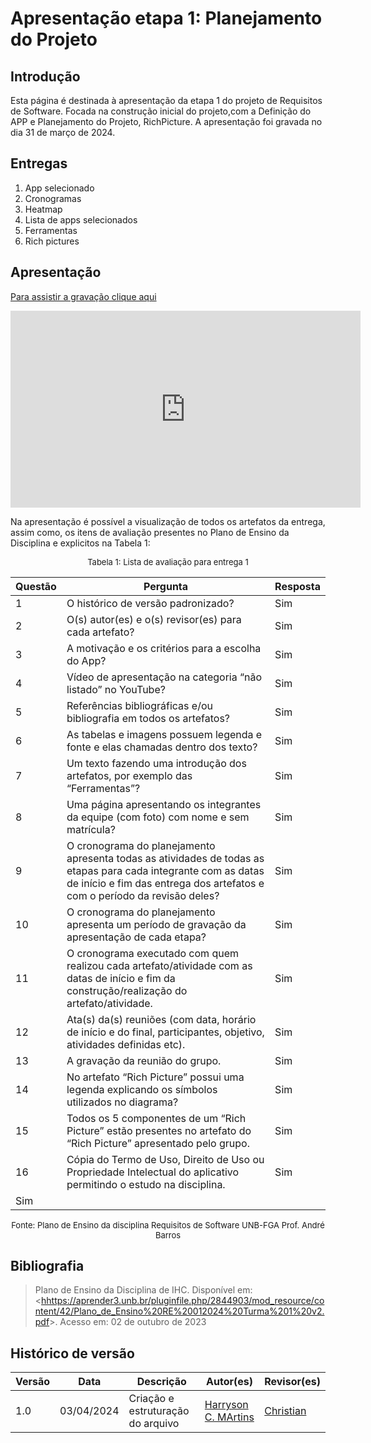 # Apresentação etapa 1: Planejamento do Projeto



## Introdução

Esta página é destinada à apresentação da etapa 1 do projeto de Requisitos de Software. Focada na construção inicial do projeto,com a Definição do APP e Planejamento do Projeto, RichPicture. A apresentação foi gravada no dia 31 de março de 2024.



## Entregas

1. App selecionado
2. Cronogramas 
3. Heatmap
4. Lista de apps selecionados
5. Ferramentas 
6. Rich pictures



## Apresentação

[Para assistir a gravação clique aqui](https://youtu.be/ZBQkWCX2v4A)

<center>

<iframe width="560" height="315" src="https://www.youtube.com/embed/ZBQkWCX2v4A?si=gFCOR9ZEDTEEttjn" title="YouTube video player" frameborder="0" allow="accelerometer; autoplay; clipboard-write; encrypted-media; gyroscope; picture-in-picture; web-share" referrerpolicy="strict-origin-when-cross-origin" allowfullscreen></iframe>

</center>

Na apresentação é possível a visualização de todos os artefatos da entrega, assim como, os itens de avaliação presentes no Plano de Ensino da Disciplina e explicitos na Tabela 1:

<center>

<font size="2"><p style="text-align: center">Tabela 1: Lista de avaliação para entrega 1</p></font>

| Questão | Pergunta | Resposta |
|---------|----------|----------|
| 1       | O histórico de versão padronizado? | Sim |
| 2       | O(s) autor(es) e o(s) revisor(es) para cada artefato? | Sim |
| 3       | A motivação e os critérios para a escolha do App? | Sim |
| 4       | Vídeo de apresentação na categoria “não listado” no YouTube? | Sim |
| 5       | Referências bibliográficas e/ou bibliografia em todos os artefatos? | Sim |
| 6       | As tabelas e imagens possuem legenda e fonte e elas chamadas dentro dos texto? | Sim |
| 7       | Um texto fazendo uma introdução dos artefatos, por exemplo das “Ferramentas”? | Sim |
| 8       | Uma página apresentando os integrantes da equipe (com foto) com nome e sem matrícula? | Sim |
| 9       | O cronograma do planejamento apresenta todas as atividades de todas as etapas para cada integrante com as datas de início e fim das entrega dos artefatos e com o período da revisão deles? | Sim |
| 10      | O cronograma do planejamento apresenta um período de gravação da apresentação de cada etapa? | Sim |
| 11      | O cronograma executado com quem realizou cada artefato/atividade com as datas de início e fim da construção/realização do artefato/atividade. | Sim |
| 12      | Ata(s) da(s) reuniões (com data, horário de início e do final, participantes, objetivo, atividades definidas etc). | Sim |
| 13      | A gravação da reunião do grupo. | Sim |
| 14      | No artefato “Rich Picture” possui uma legenda explicando os símbolos utilizados no diagrama? | Sim |
| 15      | Todos os 5 componentes de um “Rich Picture” estão presentes no artefato do “Rich Picture” apresentado pelo grupo. | Sim |
| 16      | Cópia do Termo de Uso, Direito de Uso ou Propriedade Intelectual do aplicativo permitindo o estudo na disciplina. | Sim |
Sim                |

<font size="2"><p style="text-align: center">Fonte: Plano de Ensino da disciplina Requisitos de Software UNB-FGA Prof. André Barros</p></font>

</center>



## Bibliografia

> Plano de Ensino da Disciplina de IHC. Disponível em: <<hhttps://aprender3.unb.br/pluginfile.php/2844903/mod_resource/content/42/Plano_de_Ensino%20RE%20012024%20Turma%201%20v2.pdf>>. Acesso em: 02 de outubro de 2023



## Histórico de versão

| Versão |    Data    | Descrição                         | Autor(es)                                      | Revisor(es)                                    |
| ------ | :--------: | --------------------------------- | ---------------------------------------------- | ---------------------------------------------- |
| 1.0    | 03/04/2024 | Criação e estruturação do arquivo |[Harryson C. MArtins](https://github.com/harry-cmartin) |[Christian](https://github.com/crstyhs)|